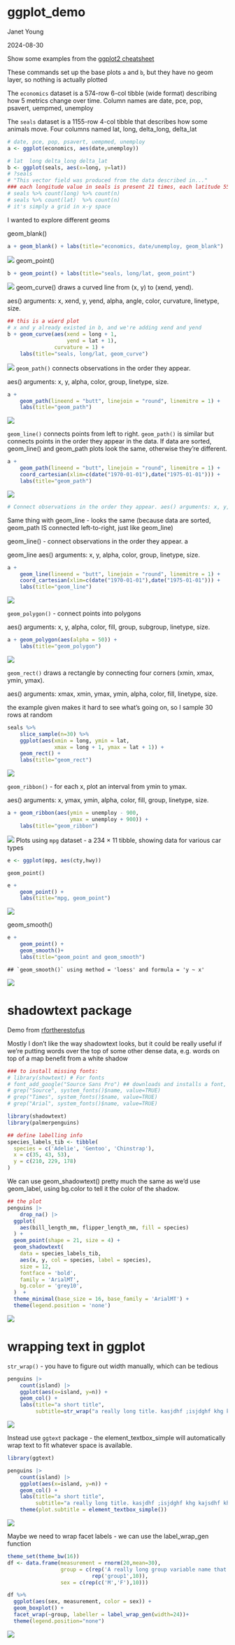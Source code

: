 ggplot_demo
================
Janet Young

2024-08-30

Show some examples from the [ggplot2
cheatsheet](https://rstudio.github.io/cheatsheets/html/data-visualization.html)

These commands set up the base plots `a` and `b`, but they have no geom
layer, so nothing is actually plotted

The `economics` dataset is a 574-row 6-col tibble (wide format)
describing how 5 metrics change over time. Column names are date, pce,
pop, psavert, uempmed, unemploy

The `seals` dataset is a 1155-row 4-col tibble that describes how some
animals move. Four columns named lat, long, delta_long, delta_lat

``` r
# date, pce, pop, psavert, uempmed, unemploy
a <- ggplot(economics, aes(date,unemploy))

# lat  long delta_long delta_lat
b <- ggplot(seals, aes(x=long, y=lat))
# ?seals 
# "This vector field was produced from the data described in..."
### each longitude value in seals is present 21 times, each latitude 55 times
# seals %>% count(long) %>% count(n)
# seals %>% count(lat)  %>% count(n)
# it's simply a grid in x-y space
```

I wanted to explore different geoms

geom_blank()

``` r
a + geom_blank() + labs(title="economics, date/unemploy, geom_blank")
```

![](ggplot_demo_files/figure-gfm/unnamed-chunk-2-1.png)<!-- -->
geom_point()

``` r
b + geom_point() + labs(title="seals, long/lat, geom_point")
```

![](ggplot_demo_files/figure-gfm/unnamed-chunk-3-1.png)<!-- -->
geom_curve() draws a curved line from (x, y) to (xend, yend).

aes() arguments: x, xend, y, yend, alpha, angle, color, curvature,
linetype, size.

``` r
## this is a wierd plot
# x and y already existed in b, and we're adding xend and yend
b + geom_curve(aes(xend = long + 1, 
                   yend = lat + 1), 
               curvature = 1) + 
    labs(title="seals, long/lat, geom_curve")
```

![](ggplot_demo_files/figure-gfm/unnamed-chunk-4-1.png)<!-- -->
`geom_path()` connects observations in the order they appear.

aes() arguments: x, y, alpha, color, group, linetype, size.

``` r
a + 
    geom_path(lineend = "butt", linejoin = "round", linemitre = 1) +
    labs(title="geom_path")
```

![](ggplot_demo_files/figure-gfm/unnamed-chunk-5-1.png)<!-- -->

`geom_line()` connects points from left to right. `geom_path()` is
similar but connects points in the order they appear in the data. If
data are sorted, geom_line() and geom_path plots look the same,
otherwise they’re different.

``` r
a + 
    geom_path(lineend = "butt", linejoin = "round", linemitre = 1) +
    coord_cartesian(xlim=c(date("1970-01-01"),date("1975-01-01"))) +
    labs(title="geom_path")
```

![](ggplot_demo_files/figure-gfm/unnamed-chunk-6-1.png)<!-- -->

``` r
# Connect observations in the order they appear. aes() arguments: x, y, alpha, color, group, linetype, size.
```

Same thing with geom_line - looks the same (because data are sorted,
geom_path IS connected left-to-right, just like geom_line)

geom_line() - connect observations in the order they appear. a

geom_line aes() arguments: x, y, alpha, color, group, linetype, size.

``` r
a + 
    geom_line(lineend = "butt", linejoin = "round", linemitre = 1) +
    coord_cartesian(xlim=c(date("1970-01-01"),date("1975-01-01"))) +
    labs(title="geom_line")
```

![](ggplot_demo_files/figure-gfm/unnamed-chunk-7-1.png)<!-- -->

`geom_polygon()` - connect points into polygons

aes() arguments: x, y, alpha, color, fill, group, subgroup, linetype,
size.

``` r
a + geom_polygon(aes(alpha = 50)) +
    labs(title="geom_polygon")
```

![](ggplot_demo_files/figure-gfm/unnamed-chunk-8-1.png)<!-- -->

`geom_rect()` draws a rectangle by connecting four corners (xmin, xmax,
ymin, ymax).

aes() arguments: xmax, xmin, ymax, ymin, alpha, color, fill, linetype,
size.

the example given makes it hard to see what’s going on, so I sample 30
rows at random

``` r
seals %>% 
    slice_sample(n=30) %>% 
    ggplot(aes(xmin = long, ymin = lat, 
               xmax = long + 1, ymax = lat + 1)) + 
    geom_rect() +
    labs(title="geom_rect")
```

![](ggplot_demo_files/figure-gfm/unnamed-chunk-9-1.png)<!-- -->

`geom_ribbon()` - for each x, plot an interval from ymin to ymax.

aes() arguments: x, ymax, ymin, alpha, color, fill, group, linetype,
size.

``` r
a + geom_ribbon(aes(ymin = unemploy - 900, 
                    ymax = unemploy + 900)) +
    labs(title="geom_ribbon")
```

![](ggplot_demo_files/figure-gfm/unnamed-chunk-10-1.png)<!-- --> Plots
using `mpg` dataset - a 234 × 11 tibble, showing data for various car
types

``` r
e <- ggplot(mpg, aes(cty,hwy))
```

`geom_point()`

``` r
e + 
    geom_point() +
    labs(title="mpg, geom_point")
```

![](ggplot_demo_files/figure-gfm/unnamed-chunk-12-1.png)<!-- -->

geom_smooth()

``` r
e + 
    geom_point() + 
    geom_smooth()+
    labs(title="geom_point and geom_smooth")
```

    ## `geom_smooth()` using method = 'loess' and formula = 'y ~ x'

![](ggplot_demo_files/figure-gfm/unnamed-chunk-13-1.png)<!-- -->

# shadowtext package

Demo from
[rfortherestofus](https://rfortherestofus.com/2024/05/shadowtext-ggplot)

Mostly I don’t like the way shadowtext looks, but it could be really
useful if we’re putting words over the top of some other dense data,
e.g. words on top of a map benefit from a white shadow

``` r
### to install missing fonts:
# library(showtext) # For fonts
# font_add_google("Source Sans Pro") ## downloads and installs a font, except I don't think it necessarily makes the font available always?  maybe I need to restart the computer before I can use it?
# grep("Source", system_fonts()$name, value=TRUE)
# grep("Times", system_fonts()$name, value=TRUE)
# grep("Arial", system_fonts()$name, value=TRUE)
```

``` r
library(shadowtext)
library(palmerpenguins)
```

``` r
## define labelling info
species_labels_tib <- tibble(
  species = c('Adelie', 'Gentoo', 'Chinstrap'),
  x = c(35, 43, 53),
  y = c(210, 229, 178)
)
```

We can use geom_shadowtext() pretty much the same as we’d use
geom_label, using bg.color to tell it the color of the shadow.

``` r
## the plot
penguins |> 
    drop_na() |>
  ggplot(
    aes(bill_length_mm, flipper_length_mm, fill = species)
  ) +
  geom_point(shape = 21, size = 4) +
  geom_shadowtext(
    data = species_labels_tib,
    aes(x, y, col = species, label = species),
    size = 12,
    fontface = 'bold',
    family = 'ArialMT',
    bg.color = 'grey10',
  )  +
  theme_minimal(base_size = 16, base_family = 'ArialMT') +
  theme(legend.position = 'none')
```

![](ggplot_demo_files/figure-gfm/unnamed-chunk-17-1.png)<!-- -->

# wrapping text in ggplot

`str_wrap()` - you have to figure out width manually, which can be
tedious

``` r
penguins |> 
    count(island) |>
    ggplot(aes(x=island, y=n)) +
    geom_col() +
    labs(title="a short title",
         subtitle=str_wrap("a really long title. kasjdhf ;isjdghf khg kajsdhf khg alsidgf kjhg ljhags dfj hgkjahsdgfkjhg a  ljhsdgf ljhglsdjhfg", width=50))
```

![](ggplot_demo_files/figure-gfm/unnamed-chunk-18-1.png)<!-- -->

Instead use `ggtext` package - the element_textbox_simple will
automatically wrap text to fit whatever space is available.

``` r
library(ggtext)
```

``` r
penguins |> 
    count(island) |>
    ggplot(aes(x=island, y=n)) +
    geom_col() +
    labs(title="a short title",
         subtitle="a really long title. kasjdhf ;isjdghf khg kajsdhf khg alsidgf kjhg ljhags dfj hgkjahsdgfkjhg a  ljhsdgf ljhglsdjhfg") +
    theme(plot.subtitle = element_textbox_simple())
```

![](ggplot_demo_files/figure-gfm/unnamed-chunk-20-1.png)<!-- -->

Maybe we need to wrap facet labels - we can use the label_wrap_gen
function

``` r
theme_set(theme_bw(16))
df <- data.frame(measurement = rnorm(20,mean=30), 
                 group = c(rep('A really long group variable name that needs to be wrapped',10),
                           rep('group1',10)), 
                 sex = c(rep(c('M','F'),10)))

df %>%
  ggplot(aes(sex, measurement, color = sex)) +
  geom_boxplot() +
  facet_wrap(~group, labeller = label_wrap_gen(width=24))+
  theme(legend.position="none")
```

![](ggplot_demo_files/figure-gfm/unnamed-chunk-21-1.png)<!-- -->
